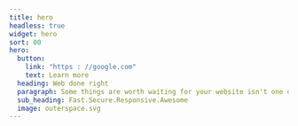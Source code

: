 ```yaml
---
title: hero
headless: true
widget: hero
sort: 00
hero:
  button:
    link: "https : //google.com"
    text: Learn more
  heading: Web done right
  paragraph: Some things are worth waiting for your website isn't one of them.
  sub_heading: Fast.Secure.Responsive.Awesome
  image: outerspace.svg
---
```

